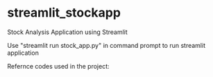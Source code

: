 # streamlit_stockapp
Stock Analysis Application using Streamlit

Use "streamlit run stock_app.py" in command prompt to run streamlit application

Refernce codes used in the project:
